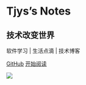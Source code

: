 # Tjys’s Notes
## 技术改变世界
软件学习 | 生活点滴 | 技术博客



[<i class="iconfont icon-github"></i> GitHub](https://github.com/Qikaile/tjys-notes)
[开始阅读 <i class="iconfont icon-down"></i>](#main)

<!-- background image -->
![](https://cdn.jsdelivr.net/gh/Qikaile/cdn@master/img/bg.5draylstowg0.jpg)